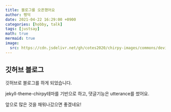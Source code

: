 ```yaml
---
title: 블로그를 오픈했어요
author: 펭덕
date: 2021-04-22 16:29:00 +0900
categories: [hobby, talk]
tags: [justsay]
math: true
mermaid: true
image:
  src: https://cdn.jsdelivr.net/gh/cotes2020/chirpy-images/commons/devices-mockup.png
---
```


## 깃허브 블로그

깃허브로 블로그를 하게 되었습니다.

jekyll-theme-chirpy테마를 기반으로 하고, 댓글기능은 utterance를 썼어요.

앞으로 많은 것을 채워나갔으면 좋겠네요!
